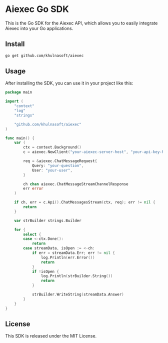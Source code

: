 # Aiexec Go SDK
This is the Go SDK for the Aiexec API, which allows you to easily integrate Aiexec into your Go applications.

## Install
```bash
go get github.com/khulnasoft/aiexec
```

## Usage
After installing the SDK, you can use it in your project like this:

```go
package main

import (
	"context"
	"log"
	"strings"

	"github.com/khulnasoft/aiexec"
)

func main() {
	var (
		ctx = context.Background()
		c = aiexec.NewClient("your-aiexec-server-host", "your-api-key-here")

		req = &aiexec.ChatMessageRequest{
			Query: "your-question",
			User: "your-user",
		}

		ch chan aiexec.ChatMessageStreamChannelResponse
		err error
	)

	if ch, err = c.Api().ChatMessagesStream(ctx, req); err != nil {
		return
	}

	var strBuilder strings.Builder

	for {
		select {
		case <-ctx.Done():
			return
		case streamData, isOpen := <-ch:
			if err = streamData.Err; err != nil {
				log.Println(err.Error())
				return
			}
			if !isOpen {
				log.Println(strBuilder.String())
				return
			}

			strBuilder.WriteString(streamData.Answer)
		}
	}
}

```

## License
This SDK is released under the MIT License.